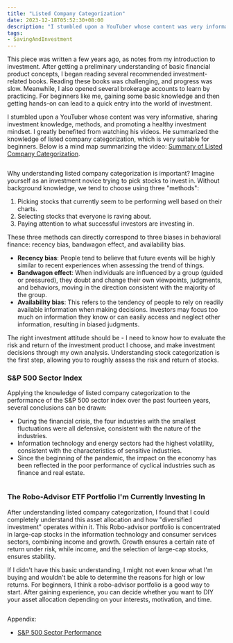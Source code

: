 ```yaml
---
title: "Listed Company Categorization"
date: 2023-12-18T05:52:30+08:00
description: "I stumbled upon a YouTuber whose content was very informative, sharing investment knowledge, methods, and promoting a healthy investment mindset. I greatly benefited from watching his videos. He summarized the knowledge of listed company categorization, which is very suitable for beginners. "
tags:
- SavingAndInvestment
---
```


This piece was written a few years ago, as notes from my introduction to investment. After getting a preliminary understanding of basic financial product concepts, I began reading several recommended investment-related books. Reading these books was challenging, and progress was slow. Meanwhile, I also opened several brokerage accounts to learn by practicing. For beginners like me, gaining some basic knowledge and then getting hands-on can lead to a quick entry into the world of investment.

I stumbled upon a YouTuber whose content was very informative, sharing investment knowledge, methods, and promoting a healthy investment mindset. I greatly benefited from watching his videos. He summarized the knowledge of listed company categorization, which is very suitable for beginners. Below is a mind map summarizing the video: [Summary of Listed Company Categorization](https://www.youtube.com/watch?v=mJe9O0Ej41A&t=271s).

<div>
    <span class="image fit" style="max-width: 1000px;"><img src="https://s3.ap-southeast-1.amazonaws.com/littlecheesecake.me/money.sense/equity_categorization/money_sense_equity_categorization_mindmap_en.png" alt="" /></span>
</div>

Why understanding listed company categorization is important? Imagine yourself as an investment novice trying to pick stocks to invest in. Without background knowledge, we tend to choose using three "methods":

1. Picking stocks that currently seem to be performing well based on their charts.
2. Selecting stocks that everyone is raving about.
3. Paying attention to what successful investors are investing in.

These three methods can directly correspond to three biases in behavioral finance: recency bias, bandwagon effect, and availability bias.

- **Recency bias**: People tend to believe that future events will be highly similar to recent experiences when assessing the trend of things.
- **Bandwagon effect**: When individuals are influenced by a group (guided or pressured), they doubt and change their own viewpoints, judgments, and behaviors, moving in the direction consistent with the majority of the group.
- **Availability bias**: This refers to the tendency of people to rely on readily available information when making decisions. Investors may focus too much on information they know or can easily access and neglect other information, resulting in biased judgments.

The right investment attitude should be - I need to know how to evaluate the risk and return of the investment product I choose, and make investment decisions through my own analysis. Understanding stock categorization is the first step, allowing you to roughly assess the risk and return of stocks.

### S&P 500 Sector Index

Applying the knowledge of listed company categorization to the performance of the S&P 500 sector index over the past fourteen years, several conclusions can be drawn:

- During the financial crisis, the four industries with the smallest fluctuations were all defensive, consistent with the nature of the industries.
- Information technology and energy sectors had the highest volatility, consistent with the characteristics of sensitive industries.
- Since the beginning of the pandemic, the impact on the economy has been reflected in the poor performance of cyclical industries such as finance and real estate.

<div>
    <span class="image fit" style="max-width: 1000px;"><img src="https://s3.ap-southeast-1.amazonaws.com/littlecheesecake.me/money.sense/equity_categorization/money_sense_sp_500_sector_performance_en.png" alt="" /></span>
</div>

### The Robo-Advisor ETF Portfolio I'm Currently Investing In

After understanding listed company categorization, I found that I could completely understand this asset allocation and how "diversified investment" operates within it. This Robo-advisor portfolio is concentrated in large-cap stocks in the information technology and consumer services sectors, combining income and growth. Growth ensures a certain rate of return under risk, while income, and the selection of large-cap stocks, ensures stability.

If I didn't have this basic understanding, I might not even know what I'm buying and wouldn't be able to determine the reasons for high or low returns. For beginners, I think a robo-advisor portfolio is a good way to start. After gaining experience, you can decide whether you want to DIY your asset allocation depending on your interests, motivation, and time.

<div>
    <span class="image fit" style="max-width: 600px;"><img src="https://s3.ap-southeast-1.amazonaws.com/littlecheesecake.me/money.sense/equity_categorization/money_sense_robo_porfolio.jpg" alt="" /></span>
</div>

Appendix:
- [S&P 500 Sector Performance](https://novelinvestor.com/sector-performance/)